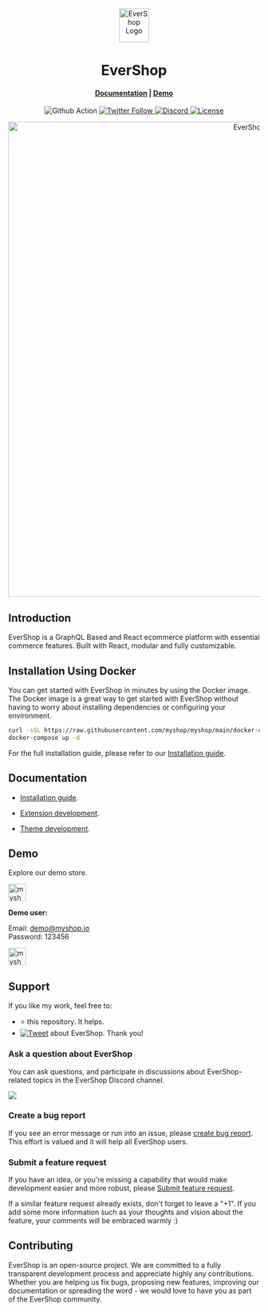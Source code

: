 <p>&nbsp;&nbsp;&nbsp;&nbsp;&nbsp;&nbsp;</p>
<p align="center">
<img width="60" height="68" alt="EverShop Logo" src="https://myshop.io/img/logo.png"/>
</p>
<p align="center">
  <h1 align="center">EverShop</h1>
</p>
<h4 align="center">
    <a href="https://myshop.io/docs/development/getting-started/introduction">Documentation</a> |
    <a href="https://demo.myshop.io/">Demo</a>
</h4>

<p align="center">
  <img src="https://github.com/nodeonline/nodejscart/actions/workflows/build.yml/badge.svg" alt="Github Action">
  <a href="https://twitter.com/myshopjs">
    <img alt="Twitter Follow" src="https://img.shields.io/twitter/follow/myshopjs?style=social">
  </a>
  <a href="https://discord.gg/GSzt7dt7RM">
    <img src="https://img.shields.io/discord/757179260417867879?label=discord" alt="Discord">
  </a>
  <a href="https://opensource.org/licenses/GPL-3.0">
    <img src="https://img.shields.io/badge/License-GPLv3-blue.svg" alt="License">
  </a>
</p>

<p align="center">
<img alt="EverShop" width="950" src="https://raw.githubusercontent.com/myshop/myshop/dev/.github/images/banner.png"/>
</p>

## Introduction

EverShop is a GraphQL Based and React ecommerce platform with essential commerce features. Built with React, modular and fully customizable.

## Installation Using Docker


You can get started with EverShop in minutes by using the Docker image. The Docker image is a great way to get started with EverShop without having to worry about installing dependencies or configuring your environment.

```bash
curl -sSL https://raw.githubusercontent.com/myshop/myshop/main/docker-compose.yml > docker-compose.yml
docker-compose up -d
```

For the full installation guide, please refer to our [Installation guide](https://myshop.io/docs/development/getting-started/installation-guide).

## Documentation

- [Installation guide](https://myshop.io/docs/development/getting-started/installation-guide).

- [Extension development](https://myshop.io/docs/development/module/create-your-first-extension).

- [Theme development](https://myshop.io/docs/development/theme/theme-overview).


## Demo

Explore our demo store.

<p align="left">
  <a href="https://demo.myshop.io/admin" target="_blank">
    <img alt="myshop-backend-demo" height="35" alt="EverShop Admin Demo" src="https://raw.githubusercontent.com/myshop/myshop/dev/.github/images/myshop-admin-demo.png"/>
  </a>
</p>
<b>Demo user:</b>

Email: demo@myshop.io<br/>
Password: 123456

<p align="left">
  <a href="https://demo.myshop.io/" target="_blank">
    <img alt="myshop-store-demo" height="35" alt="EverShop Store Demo" src="https://raw.githubusercontent.com/myshop/myshop/dev/.github/images/myshop-store-front-demo.png"/>
  </a>
</p>

## Support

If you like my work, feel free to:

- ⭐ this repository. It helps.
- [![Tweet](https://img.shields.io/twitter/url/http/shields.io.svg?style=social)][tweet] about EverShop. Thank you!

[tweet]: https://twitter.com/intent/tweet?url=https%3A%2F%2Fgithub.com%2Fmyshop%2Fmyshop&text=Awesome%20React%20Ecommerce%20Project&hashtags=react,ecommerce,expressjs,graphql
### Ask a question about EverShop

You can ask questions, and participate in discussions about EverShop-related topics in the EverShop Discord channel.

<a href="https://discord.gg/GSzt7dt7RM"><img src="https://raw.githubusercontent.com/myshop/myshop/dev/.github/images/discord_banner_github.svg" /></a>

### Create a bug report

If you see an error message or run into an issue, please [create bug report](https://github.com/myshop/myshop/issues/new). This effort is valued and it will help all EverShop users.


### Submit a feature request

If you have an idea, or you're missing a capability that would make development easier and more robust, please [Submit feature request](https://github.com/myshop/myshop/issues/new).

If a similar feature request already exists, don't forget to leave a "+1".
If you add some more information such as your thoughts and vision about the feature, your comments will be embraced warmly :)

## Contributing

EverShop is an open-source project. We are committed to a fully transparent development process and appreciate highly any contributions. Whether you are helping us fix bugs, proposing new features, improving our documentation or spreading the word - we would love to have you as part of the EverShop community.


